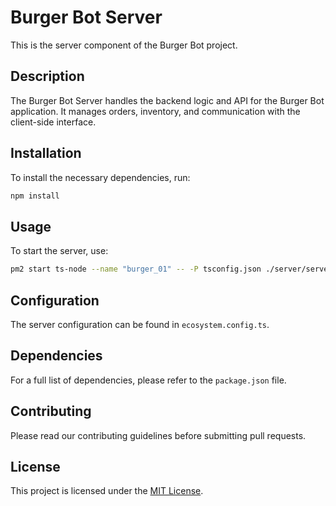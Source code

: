 # Burger Bot Server

This is the server component of the Burger Bot project.

## Description

The Burger Bot Server handles the backend logic and API for the Burger Bot application. It manages orders, inventory, and communication with the client-side interface.

## Installation

To install the necessary dependencies, run:

```bash
npm install
```

## Usage

To start the server, use:

```bash
pm2 start ts-node --name "burger_01" -- -P tsconfig.json ./server/server.ts
```

## Configuration

The server configuration can be found in `ecosystem.config.ts`.

## Dependencies

For a full list of dependencies, please refer to the `package.json` file.

## Contributing

Please read our contributing guidelines before submitting pull requests.

## License

This project is licensed under the [MIT License](LICENSE).